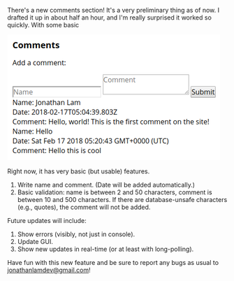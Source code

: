 There's a new comments section! It's a very preliminary thing as of now. I drafted it up in about half an hour, and I'm really surprised it worked so quickly. With some basic 

![comments section][1]

Right now, it has very basic (but usable) features. 

1. Write name and comment. (Date will be added automatically.)
2. Basic validation: name is between 2 and 50 characters, comment is between 10 and 500 characters. If there are database-unsafe characters (e.g., quotes), the comment will not be added.

Future updates will include:

1. Show errors (visibly, not just in console).
2. Update GUI.
3. Show new updates in real-time (or at least with long-polling).

Have fun with this new feature and be sure to report any bugs as usual to [jonathanlamdev@gmail.com][2]!

[1]: /res/img/posts/comments.png
[2]: mailto:jonathanlamdev@gmail.com